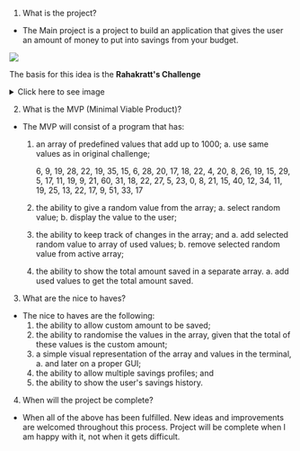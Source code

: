 1. What is the project?
- The Main project is a project to build an application that gives the user an amount of money to put into savings from your budget.

![](https://static-img.aripaev.ee/?type=preview&uuid=c7f9cb3c-a446-5f7a-a420-f2d07810014d&width=2000&q=85)

The basis for this idea is the **Rahakratt's Challenge**
<details>
    <summary>Click here to see image</summary>
    
    ![](https://static-img.aripaev.ee/?type=preview&uuid=c7f9cb3c-a446-5f7a-a420-f2d07810014d&width=2000&q=85)

</details>

2. What is the MVP (Minimal Viable Product)?
- The MVP will consist of a program that has:
    1. an array of predefined values that add up to 1000;
        a. use same values as in original challenge;

        6, 9, 19, 28, 22, 19, 35,
        15, 6, 28, 20, 17, 18, 22,
        4, 20, 8, 26, 19, 15, 29,
        5, 17, 11, 19, 9, 21, 60,
        31, 18, 22, 27, 5, 23, 0,
        8, 21, 15, 40, 12, 34, 11,
        19, 25, 13, 22, 17, 9, 51,
        33, 17

    2. the ability to give a random value from the array;
        a. select random value;
        b. display the value to the user;
    3. the ability to keep track of changes in the array; and
        a. add selected random value to array of used values;
        b. remove selected random value from active array;
    4. the ability to show the total amount saved in a separate array.
        a. add used values to get the total amount saved.

3. What are the nice to haves?
- The nice to haves are the following:
    1. the ability to allow custom amount to be saved;
    2. the ability to randomise the values in the array, given that the total of these values is the custom amount;
    3. a simple visual representation of the array and values in the terminal,
        a. and later on a proper GUI;
    4. the ability to allow multiple savings profiles; and
    5. the ability to show the user's savings history.

4. When will the project be complete?
- When all of the above has been fulfilled. New ideas and improvements are welcomed throughout this process.
Project will be complete when I am happy with it, not when it gets difficult.

